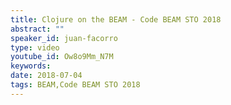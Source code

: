 ```yaml
---
title: Clojure on the BEAM - Code BEAM STO 2018
abstract: ""
speaker_id: juan-facorro
type: video
youtube_id: Ow8o9Mm_N7M
keywords: 
date: 2018-07-04
tags: BEAM,Code BEAM STO 2018
---
```


